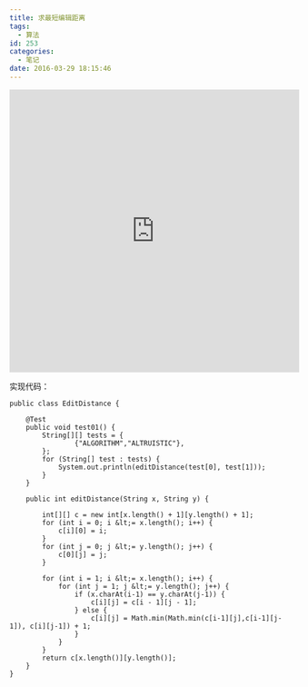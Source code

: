 ```yaml
---
title: 求最短编辑距离
tags:
  - 算法
id: 253
categories:
  - 笔记
date: 2016-03-29 18:15:46
---
```


<iframe height=498 width=510 src="http://player.youku.com/embed/XOTQ4OTQ1MDUy" frameborder=0 allowfullscreen></iframe>

实现代码：

    public class EditDistance {

        @Test
        public void test01() {
            String[][] tests = {
                    {"ALGORITHM","ALTRUISTIC"},
            };
            for (String[] test : tests) {
                System.out.println(editDistance(test[0], test[1]));
            }
        }

        public int editDistance(String x, String y) {

            int[][] c = new int[x.length() + 1][y.length() + 1];
            for (int i = 0; i &lt;= x.length(); i++) {
                c[i][0] = i;
            }
            for (int j = 0; j &lt;= y.length(); j++) {
                c[0][j] = j;
            }

            for (int i = 1; i &lt;= x.length(); i++) {
                for (int j = 1; j &lt;= y.length(); j++) {
                    if (x.charAt(i-1) == y.charAt(j-1)) {
                        c[i][j] = c[i - 1][j - 1];
                    } else {
                        c[i][j] = Math.min(Math.min(c[i-1][j],c[i-1][j-1]), c[i][j-1]) + 1;
                    }
                }
            }
            return c[x.length()][y.length()];
        }
    }
    